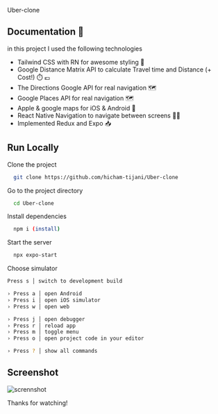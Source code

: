 Uber-clone 


## Documentation 📄

in this project I used the following technologies

- Tailwind CSS with RN for awesome styling 🎨
- Google Distance Matrix API to calculate Travel time and Distance (+ Cost!) ⏱️ 💶
- The Directions Google API for real navigation 🗺️
- Google Places API for real navigation 🗺️
- Apple & google maps for iOS & Android 📱
- React Native Navigation to navigate between screens ✋🏽
- Implemented Redux and Expo 📥

## Run Locally

Clone the project

```bash
  git clone https://github.com/hicham-tijani/Uber-clone
```

Go to the project directory

```bash
  cd Uber-clone
```

Install dependencies

```bash
  npm i (install)
```

Start the server

```bash
  npx expo-start
```
Choose simulator
```bash
Press s │ switch to development build

› Press a │ open Android
› Press i │ open iOS simulator
› Press w │ open web

› Press j │ open debugger
› Press r │ reload app
› Press m │ toggle menu
› Press o │ open project code in your editor

› Press ? │ show all commands
```

## Screenshot
![scrennshot](https://github.com/hicham-tijani/Uber-clone/assets/99076537/cb4d5041-ebbc-47e0-8477-a0f773c861f7)

Thanks for watching! 
  
